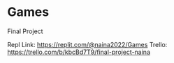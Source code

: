 # Games
Final Project

Repl Link: https://replit.com/@naina2022/Games
Trello: https://trello.com/b/kbcBd7T9/final-project-naina
